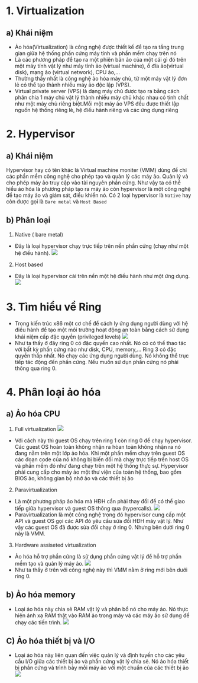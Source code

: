# 1. Virtualization 
## a) Khái niệm 
- Ảo hóa(Virtualization) là công nghệ được thiết kế để tạo ra tầng trung gian giữa hệ thống phần cứng máy tính và phần mềm chạy trên nó
-  Là các phương pháp để tạo ra một phiên bản ảo của một cái gì đó trên một máy tính vật lý như máy tính ảo (virtual machine), ổ đĩa ảo(virtual disk), mạng ảo (virtual network), CPU ảo,...
- Thường thấy nhất là công nghệ ảo hóa máy chủ, từ một máy vật lý đơn lẻ có thể tạo thành nhiều máy ảo độc lập (VPS). 
- Virtual private server (VPS) là dạng máy chủ được tạo ra bằng cách phân chia 1 máy chủ vật lý thành nhiều máy chủ khác nhau có tính chất như một máy chủ riêng biệt.Mỗi một máy ảo VPS đều được thiết lập nguồn hệ thống riêng lẻ, hệ điều hành riêng và các ứng dụng riêng
# 2. Hypervisor 
## a) Khái niệm 
Hypervisor hay có tên khác là Virtual machine moniter (VMM) dùng để chỉ các phần mềm công nghệ cho phép tạo và quản lý các máy ảo. Quản lý và cho phép máy ảo truy cập vào tài nguyên phần cứng. Như vậy ta có thể hiểu ảo hóa là phương pháp tạo ra máy ảo còn hypervisor là một công nghệ để tạo máy ảo và giám sát, điều khiển nó. Có 2 loại hypervisor là `Native` hay còn được gọi là `Bare metal` và `Host Based`
## b) Phân loại 
1. Native ( bare metal)
- Đây là loại hypervisor chạy trực tiếp trên nền phần cứng (chạy như một hệ điều hành).
![](https://github.com/niemdinhtrong/NIEMDT/blob/master/KVM/images/hyper1.png)
2. Host based
- Đây là loại hypervisor cài trên nền một hệ điều hành như một ứng dụng.
![](https://github.com/niemdinhtrong/NIEMDT/blob/master/KVM/images/hyper2.png)
# 3. Tìm hiểu về Ring 
- Trong kiến trúc x86 một cơ chế để cách ly ứng dụng người dùng với hệ điều hành để tạo một môi trường hoạt động an toàn bằng cách sử dụng khái niệm cấp đặc quyền (privileged levels)
![](https://github.com/niemdinhtrong/NIEMDT/blob/master/KVM/images/hyper3.png)
- Như ta thấy ở đây ring 0 có đặc quyền cao nhất. Nó có có thể thao tác với bất kỳ phần cứng nào như disk, CPU, memory,... Ring 3 có đặc quyền thấp nhất. Nó chạy các ứng dụng người dùng. Nó không thể trục tiếp tác động đến phần cứng. Nếu muốn sử dụn phần cứng nó phải thông qua ring 0.
# 4. Phân loại ảo hóa 
## a) Ảo hóa CPU
1. Full virtualization
![](https://github.com/niemdinhtrong/NIEMDT/blob/master/KVM/images/hyper4.png)
- Với cách này thì guest OS chạy trên ring 1 còn ring 0 để chạy hypervisor. Các guest OS hoàn toàn không nhận ra hòan toàn không nhận ra nó đang nằm trên một lớp ảo hóa. Khi một phần mềm chạy trên guest OS các đoạn code của nó không bị biến đổi mà chạy trực tiếp trên host OS và phần mềm đó như đang chạy trên một hệ thống thực sự. Hypervisor phải cung cấp cho máy ảo một thư viện của toàn hệ thống, bao gồm BIOS ảo, không gian bộ nhớ ảo và các thiết bị ảo
2. Paravirtualization
- Là một phương pháp ảo hóa mà HĐH cần phải thay đổi để có thể giao tiếp giữa hypervisor và guest OS thông qua (hypercalls).
![](https://github.com/niemdinhtrong/NIEMDT/blob/master/KVM/images/hyper5.png)
- Paravirtualization là một công nghệ trong đó hypervisor cung cấp một API và guest OS gọi các API đó yêu cầu sửa đổi HĐH máy vật lý. Như vậy các guest OS đã được sửa đổi chạy ở ring 0. Nhưng bên dưới ring 0 này là VMM.
3. Hardware assiseted virtualization
- Ảo hóa hỗ trợ phần cứng là sử dụng phần cứng vật lý để hỗ trợ phần mềm tạo và quản lý máy ảo.
![](https://github.com/niemdinhtrong/NIEMDT/blob/master/KVM/images/hyper6.png)
- Như ta thấy ở trên với công nghệ này thì VMM nằm ở ring mới bên dưới ring 0.
## b) Ảo hóa memory
- Loại ảo hóa này chia sẻ RAM vật lý và phân bổ nó cho máy ảo. Nó thực hiện ánh xạ RAM thật vào RAM ảo trong máy và các máy ảo sử dụng để chạy các tiến trình.
![](https://github.com/niemdinhtrong/NIEMDT/blob/master/KVM/images/aohoa1.png)
## C) Ảo hóa thiết bị và I/O
- Loại ảo hóa này liên quan đến việc quản lý và định tuyến cho các yêu cầu I/O giữa các thiết bị ảo và phần cứng vật lý chia sẻ. Nó ảo hóa thiết bị phần cứng và trình bày mỗi máy ảo với một chuẩn của các thiết bị ảo
![](https://github.com/niemdinhtrong/NIEMDT/blob/master/KVM/images/aohoa2.png)